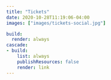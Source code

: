 ```yaml
---
title: "Tickets"
date: 2020-10-28T11:19:06-04:00
images: ["images/tickets-social.jpg"]

build:
  render: always
cascade:
- build:
    list: always
    publishResources: false
    render: link
---
```


